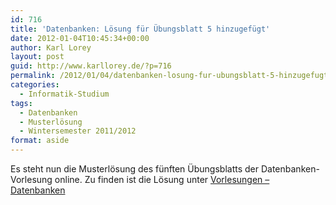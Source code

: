 ```yaml
---
id: 716
title: 'Datenbanken: Lösung für Übungsblatt 5 hinzugefügt'
date: 2012-01-04T10:45:34+00:00
author: Karl Lorey
layout: post
guid: http://www.karllorey.de/?p=716
permalink: /2012/01/04/datenbanken-losung-fur-ubungsblatt-5-hinzugefugt/
categories:
  - Informatik-Studium
tags:
  - Datenbanken
  - Musterlösung
  - Wintersemester 2011/2012
format: aside
---
```

Es steht nun die Musterlösung des fünften Übungsblatts der Datenbanken-Vorlesung online. Zu finden ist die Lösung unter [Vorlesungen &#8211; Datenbanken](http://www.karllorey.de/informatik-studium/vorlesungen/datenbanken/ "Datenbanken")